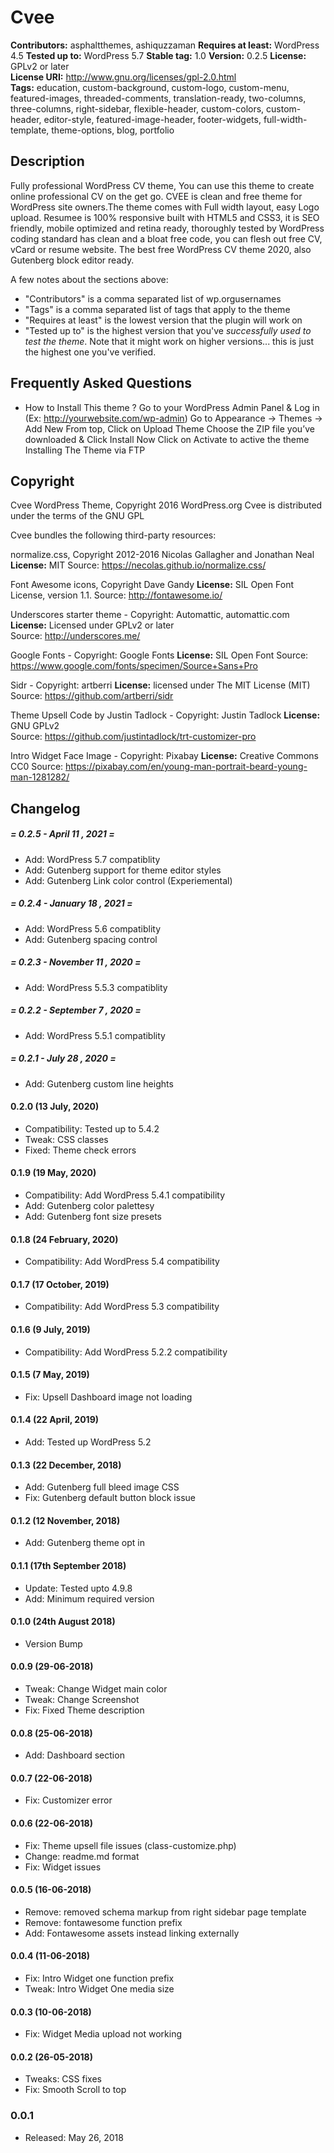 # Cvee 

**Contributors:** asphaltthemes, ashiquzzaman
**Requires at least:** WordPress 4.5
**Tested up to:** WordPress 5.7
**Stable tag:** 1.0
**Version:** 0.2.5
**License:** GPLv2 or later  
**License URI:** http://www.gnu.org/licenses/gpl-2.0.html  
**Tags:** education, custom-background, custom-logo, custom-menu, featured-images, threaded-comments, translation-ready, two-columns, three-columns, right-sidebar, flexible-header, custom-colors, custom-header, editor-style, featured-image-header, footer-widgets, full-width-template, theme-options, blog, portfolio



## Description

Fully professional WordPress CV theme, You can use this theme to create online professional CV on the get go. CVEE is  clean and free theme for WordPress site owners.The theme comes with Full width layout, easy Logo upload. Resumee is 100% responsive built with HTML5 and CSS3, it is SEO friendly, mobile optimized and retina ready, thoroughly tested by WordPress coding standard has clean and a bloat free code, you can flesh out free CV, vCard or resume website. The best free WordPress CV theme 2020, also Gutenberg block editor ready.
 
 
A few notes about the sections above:
 
*   "Contributors" is a comma separated list of wp.orgusernames
*   "Tags" is a comma separated list of tags that apply to the theme
*   "Requires at least" is the lowest version that the plugin will work on
*   "Tested up to" is the highest version that you've *successfully used to test the theme*. Note that it might work on
higher versions... this is just the highest one you've verified.


## Frequently Asked Questions

* How to Install This theme ?
Go to your WordPress Admin Panel & Log in (Ex: http://yourwebsite.com/wp-admin)
Go to Appearance -> Themes -> Add New
From top, Click on Upload Theme
Choose the ZIP file you’ve downloaded & Click Install Now
Click on Activate to active the theme
Installing The Theme via FTP


## Copyright

Cvee WordPress Theme, Copyright 2016 WordPress.org
Cvee is distributed under the terms of the GNU GPL

Cvee  bundles the following third-party resources:

normalize.css, Copyright 2012-2016 Nicolas Gallagher and Jonathan Neal
**License:** MIT
Source: https://necolas.github.io/normalize.css/

Font Awesome icons, Copyright Dave Gandy
**License:** SIL Open Font License, version 1.1.
Source: http://fontawesome.io/

Underscores starter theme -  Copyright: Automattic, automattic.com 
**License:** Licensed under GPLv2 or later  
Source: http://underscores.me/

Google Fonts  -  Copyright: Google Fonts 
**License:** SIL Open Font 
Source: https://www.google.com/fonts/specimen/Source+Sans+Pro

Sidr  -  Copyright: artberri
**License:** licensed under The MIT License (MIT)
Source: https://github.com/artberri/sidr

Theme Upsell Code by Justin Tadlock  -  Copyright: Justin Tadlock
**License:** GNU GPLv2  
Source: https://github.com/justintadlock/trt-customizer-pro

Intro Widget Face Image  -  Copyright: Pixabay
**License:**  Creative Commons CC0
Source: https://pixabay.com/en/young-man-portrait-beard-young-man-1281282/



## Changelog


##### = 0.2.5 -  April 11 , 2021  =
- Add: WordPress 5.7 compatiblity
- Add: Gutenberg support for theme editor styles
- Add: Gutenberg Link color control (Experiemental)


##### = 0.2.4 -  January 18 , 2021  =
- Add: WordPress 5.6 compatiblity
- Add: Gutenberg spacing control


##### = 0.2.3 -  November 11 , 2020  =
- Add: WordPress 5.5.3 compatiblity


##### = 0.2.2 -  September 7 , 2020  =
- Add: WordPress 5.5.1 compatiblity


##### = 0.2.1 -  July 28 , 2020  =
- Add: Gutenberg custom line heights


#### 0.2.0 (13 July, 2020)
- Compatibility: Tested up to 5.4.2
- Tweak: CSS classes
- Fixed: Theme check errors


#### 0.1.9 (19 May, 2020)
* Compatibility: Add WordPress 5.4.1 compatibility
* Add: Gutenberg color palettesy
* Add: Gutenberg font size presets


#### 0.1.8 (24 February, 2020)
* Compatibility: Add WordPress 5.4 compatibility


#### 0.1.7 (17 October, 2019)
* Compatibility: Add WordPress 5.3 compatibility


#### 0.1.6 (9 July, 2019)
* Compatibility: Add WordPress 5.2.2 compatibility


#### 0.1.5 (7 May, 2019)
* Fix: Upsell Dashboard image not loading


#### 0.1.4 (22 April, 2019)
* Add: Tested up WordPress 5.2


#### 0.1.3 (22 December, 2018)
* Add: Gutenberg full bleed image CSS
* Fix: Gutenberg default button block issue


#### 0.1.2 (12 November, 2018)
* Add: Gutenberg theme opt in


#### 0.1.1 (17th September 2018)
* Update: Tested upto 4.9.8
* Add: Minimum required version



#### 0.1.0 (24th August 2018)
* Version Bump



#### 0.0.9 (29-06-2018)
* Tweak: Change Widget main color
* Tweak: Change Screenshot
* Fix: Fixed Theme description


#### 0.0.8 (25-06-2018)
* Add: Dashboard section


#### 0.0.7 (22-06-2018)
* Fix: Customizer error



#### 0.0.6 (22-06-2018)
* Fix: Theme upsell file issues (class-customize.php)
* Change: readme.md format
* Fix: Widget issues


#### 0.0.5 (16-06-2018)
* Remove: removed schema markup from right sidebar page template
* Remove: fontawesome function prefix
* Add: Fontawesome assets instead linking externally


#### 0.0.4 (11-06-2018)
* Fix: Intro Widget one function prefix
* Tweak: Intro Widget One media size 


#### 0.0.3 (10-06-2018)
* Fix: Widget Media upload not working


#### 0.0.2 (26-05-2018)
* Tweaks: CSS fixes
* Fix: Smooth Scroll to top


### 0.0.1
* Released: May 26, 2018
